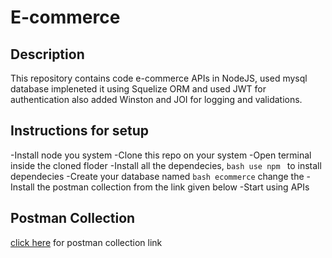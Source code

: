 # E-commerce

## Description
This repository contains code e-commerce APIs in NodeJS, used mysql database impleneted it using Squelize ORM and used JWT for authentication also added Winston and JOI for logging and validations.


## Instructions for setup

-Install node you system
-Clone this repo on your system
-Open terminal inside the cloned floder
-Install all the dependecies, ```bash use npm ``` to install dependecies
-Create your database named ```bash ecommerce```  change the 
-Install the postman collection from the link given below
-Start using APIs




## Postman Collection
[click here](https://www.getpostman.com/collections/50c36b471f0c3c3319bc) for postman collection link

